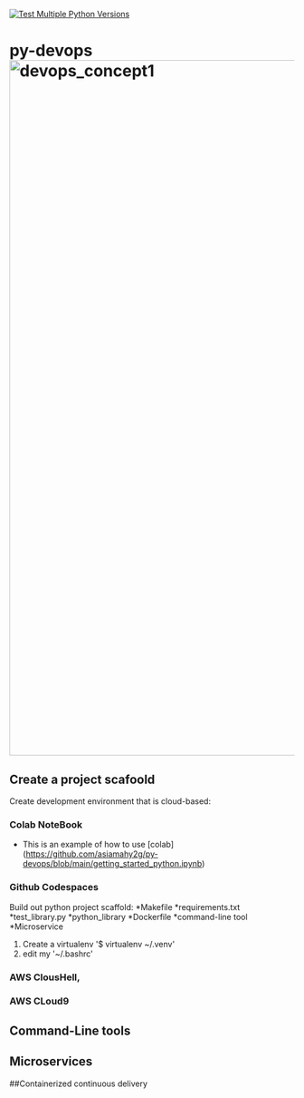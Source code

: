 [![Test Multiple Python Versions](https://github.com/asiamahy2g/py-devops/actions/workflows/main.yml/badge.svg)](https://github.com/asiamahy2g/py-devops/actions/workflows/main.yml)

# py-devops<img width="1226" alt="devops_concept1" src="https://github.com/asiamahy2g/py-devops/assets/99301863/5853185e-737b-41e1-9e8d-9a1d56b51861">
## Create a project scafoold
Create development environment that is cloud-based: 
### Colab NoteBook
 * This is an example of how to use [colab] (https://github.com/asiamahy2g/py-devops/blob/main/getting_started_python.ipynb)
   
### Github Codespaces
Build out python project scaffold:
   *Makefile
   *requirements.txt
   *test_library.py
   *python_library
   *Dockerfile
   *command-line tool
   *Microservice

   1. Create a virtualenv '$ virtualenv ~/.venv'
   2. edit my '~/.bashrc'


### AWS ClousHell,
### AWS CLoud9


## Command-Line tools
## Microservices
##Containerized continuous delivery
